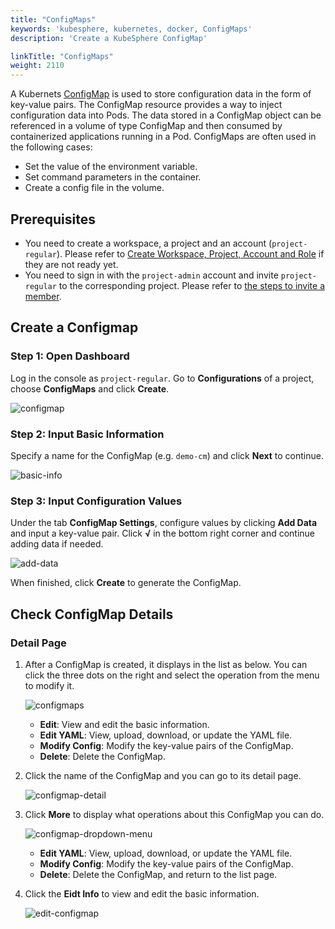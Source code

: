 ```yaml
---
title: "ConfigMaps"
keywords: 'kubesphere, kubernetes, docker, ConfigMaps'
description: 'Create a KubeSphere ConfigMap'

linkTitle: "ConfigMaps"
weight: 2110
---
```


A Kubernets [ConfigMap](https://kubernetes.io/docs/concepts/configuration/configmap/) is used to store configuration data in the form of key-value pairs. The ConfigMap resource provides a way to inject configuration data into Pods. The data stored in a ConfigMap object can be referenced in a volume of type ConfigMap and then consumed by containerized applications running in a Pod. ConfigMaps are often used in the following cases:

- Set the value of the environment variable.
- Set command parameters in the container.
- Create a config file in the volume.

## Prerequisites

- You need to create a workspace, a project and an account (`project-regular`). Please refer to [Create Workspace, Project, Account and Role](../../../quick-start/create-workspace-and-project) if they are not ready yet.
- You need to sign in with the `project-admin` account and invite `project-regular` to the corresponding project. Please refer to [the steps to invite a member](../../../quick-start/create-workspace-and-project#task-3-create-a-project).

## Create a Configmap

### Step 1: Open Dashboard

Log in the console as `project-regular`. Go to **Configurations** of a project, choose **ConfigMaps** and click **Create**.

![configmap](/images/docs/project-user-guide/workloads/deployments.png)

### Step 2: Input Basic Information

Specify a name for the ConfigMap (e.g. `demo-cm`) and click **Next** to continue.

![basic-info](/images/docs/project-user-guide/workloads/deployments_form_1.jpg)

### Step 3: Input Configuration Values

Under the tab **ConfigMap Settings**, configure values by clicking **Add Data** and input a key-value pair. Click **√** in the bottom right corner and continue adding data if needed.

![add-data](/images/docs/project-user-guide/workloads/deployments_form_1.jpg)

When finished, click **Create** to generate the ConfigMap.

## Check ConfigMap Details

### Detail Page

1. After a ConfigMap is created, it displays in the list as below. You can click the three dots on the right and select the operation from the menu to modify it.

    ![configmaps](/images/docs/project-user-guide/workloads/deployments_list.png)

    - **Edit**: View and edit the basic information.
    - **Edit YAML**: View, upload, download, or update the YAML file.
    - **Modify Config**: Modify the key-value pairs of the ConfigMap.
    - **Delete**: Delete the ConfigMap.

2. Click the name of the ConfigMap and you can go to its detail page.

    ![configmap-detail](/images/docs/project-user-guide/workloads/deployments_detail.png)

3. Click **More** to display what operations about this ConfigMap you can do.

    ![configmap-dropdown-menu](/images/docs/project-user-guide/workloads/deployments_detail_operation_btn.png)

    - **Edit YAML**: View, upload, download, or update the YAML file.
    - **Modify Config**: Modify the key-value pairs of the ConfigMap.
    - **Delete**: Delete the ConfigMap, and return to the list page.

4. Click the **Eidt Info** to view and edit the basic information.

    ![edit-configmap](/images/docs/project-user-guide/workloads/deployments_detail_state.png)
